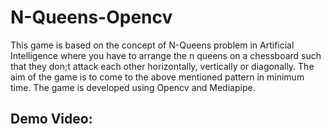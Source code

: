 # N-Queens-Opencv

This game is based on the concept of N-Queens problem in Artificial Intelligence where you have to arrange the n queens on a chessboard such that they don;t attack each other horizontally, vertically or diagonally. The aim of the game is to come to the above mentioned pattern in minimum time. The game is developed using Opencv and  Mediapipe.

## Demo Video:
